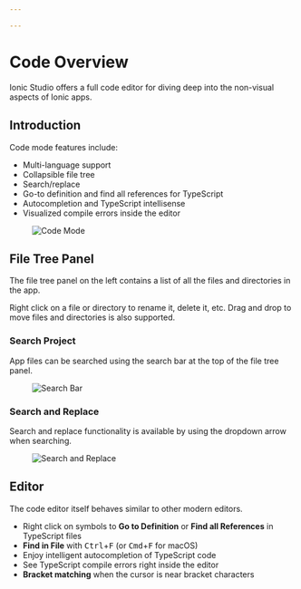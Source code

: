 ```yaml
---

---
```


# Code Overview

Ionic Studio offers a full code editor for diving deep into the non-visual aspects of Ionic apps.

## Introduction

Code mode features include:

* Multi-language support
* Collapsible file tree
* Search/replace
* Go-to definition and find all references for TypeScript
* Autocompletion and TypeScript intellisense
* Visualized compile errors inside the editor

<figure>
  <img alt="Code Mode" src="/docs/v4/assets/img/studio/ss-code.png" />
</figure>

## File Tree Panel

The file tree panel on the left contains a list of all the files and directories in the app.

Right click on a file or directory to rename it, delete it, etc. Drag and drop to move files and directories is also supported.

### Search Project

App files can be searched using the search bar at the top of the file tree panel.

<figure>
  <img alt="Search Bar" src="/docs/v4/assets/img/studio/ss-search-bar.png" />
</figure>


### Search and Replace

Search and replace functionality is available by using the dropdown arrow when searching.

<figure>
  <img alt="Search and Replace" src="/docs/v4/assets/img/studio/ss-search-and-replace.png" />
</figure>

## Editor

The code editor itself behaves similar to other modern editors.

* Right click on symbols to **Go to Definition** or **Find all References** in TypeScript files
* **Find in File** with <kbd>Ctrl</kbd>+<kbd>F</kbd> (or <kbd>Cmd</kbd>+<kbd>F</kbd> for macOS)
* Enjoy intelligent autocompletion of TypeScript code
* See TypeScript compile errors right inside the editor
* **Bracket matching** when the cursor is near bracket characters
